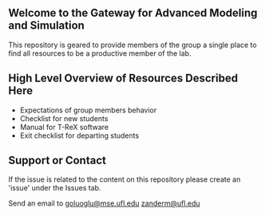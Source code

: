 ## Welcome to the Gateway for Advanced Modeling and Simulation
This repository is geared to provide members of the group a single place to find all resources to be a productive member of the lab.

## High Level Overview of Resources Described Here
- Expectations of group members behavior
- Checklist for new students
- Manual for T-ReX software
- Exit checklist for departing students

## Support or Contact

If the issue is related to the content on this repository please create an 'issue' under the Issues tab.

Send an email to goluoglu@mse.ufl.edu zanderm@ufl.edu 
